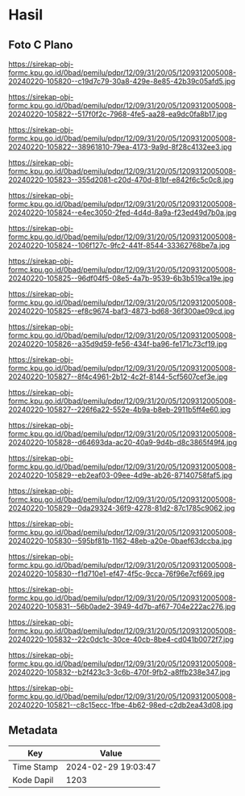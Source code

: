 # Hasil

## Foto C Plano

https://sirekap-obj-formc.kpu.go.id/0bad/pemilu/pdpr/12/09/31/20/05/1209312005008-20240220-105820--c19d7c79-30a8-429e-8e85-42b39c05afd5.jpg

https://sirekap-obj-formc.kpu.go.id/0bad/pemilu/pdpr/12/09/31/20/05/1209312005008-20240220-105822--517f0f2c-7968-4fe5-aa28-ea9dc0fa8b17.jpg

https://sirekap-obj-formc.kpu.go.id/0bad/pemilu/pdpr/12/09/31/20/05/1209312005008-20240220-105822--38961810-79ea-4173-9a9d-8f28c4132ee3.jpg

https://sirekap-obj-formc.kpu.go.id/0bad/pemilu/pdpr/12/09/31/20/05/1209312005008-20240220-105823--355d2081-c20d-470d-81bf-e842f6c5c0c8.jpg

https://sirekap-obj-formc.kpu.go.id/0bad/pemilu/pdpr/12/09/31/20/05/1209312005008-20240220-105824--e4ec3050-2fed-4d4d-8a9a-f23ed49d7b0a.jpg

https://sirekap-obj-formc.kpu.go.id/0bad/pemilu/pdpr/12/09/31/20/05/1209312005008-20240220-105824--106f127c-9fc2-441f-8544-33362768be7a.jpg

https://sirekap-obj-formc.kpu.go.id/0bad/pemilu/pdpr/12/09/31/20/05/1209312005008-20240220-105825--96df04f5-08e5-4a7b-9539-6b3b519ca19e.jpg

https://sirekap-obj-formc.kpu.go.id/0bad/pemilu/pdpr/12/09/31/20/05/1209312005008-20240220-105825--ef8c9674-baf3-4873-bd68-36f300ae09cd.jpg

https://sirekap-obj-formc.kpu.go.id/0bad/pemilu/pdpr/12/09/31/20/05/1209312005008-20240220-105826--a35d9d59-fe56-434f-ba96-fe171c73cf19.jpg

https://sirekap-obj-formc.kpu.go.id/0bad/pemilu/pdpr/12/09/31/20/05/1209312005008-20240220-105827--8f4c4961-2b12-4c2f-8144-5cf5607cef3e.jpg

https://sirekap-obj-formc.kpu.go.id/0bad/pemilu/pdpr/12/09/31/20/05/1209312005008-20240220-105827--226f6a22-552e-4b9a-b8eb-2911b5ff4e60.jpg

https://sirekap-obj-formc.kpu.go.id/0bad/pemilu/pdpr/12/09/31/20/05/1209312005008-20240220-105828--d64693da-ac20-40a9-9d4b-d8c3865f49f4.jpg

https://sirekap-obj-formc.kpu.go.id/0bad/pemilu/pdpr/12/09/31/20/05/1209312005008-20240220-105829--eb2eaf03-09ee-4d9e-ab26-87140758faf5.jpg

https://sirekap-obj-formc.kpu.go.id/0bad/pemilu/pdpr/12/09/31/20/05/1209312005008-20240220-105829--0da29324-36f9-4278-81d2-87c1785c9062.jpg

https://sirekap-obj-formc.kpu.go.id/0bad/pemilu/pdpr/12/09/31/20/05/1209312005008-20240220-105830--595bf81b-1162-48eb-a20e-0baef63dccba.jpg

https://sirekap-obj-formc.kpu.go.id/0bad/pemilu/pdpr/12/09/31/20/05/1209312005008-20240220-105830--f1d710e1-ef47-4f5c-9cca-76f96e7cf669.jpg

https://sirekap-obj-formc.kpu.go.id/0bad/pemilu/pdpr/12/09/31/20/05/1209312005008-20240220-105831--56b0ade2-3949-4d7b-af67-704e222ac276.jpg

https://sirekap-obj-formc.kpu.go.id/0bad/pemilu/pdpr/12/09/31/20/05/1209312005008-20240220-105832--22c0dc1c-30ce-40cb-8be4-cd041b0072f7.jpg

https://sirekap-obj-formc.kpu.go.id/0bad/pemilu/pdpr/12/09/31/20/05/1209312005008-20240220-105832--b2f423c3-3c6b-470f-9fb2-a8ffb238e347.jpg

https://sirekap-obj-formc.kpu.go.id/0bad/pemilu/pdpr/12/09/31/20/05/1209312005008-20240220-105821--c8c15ecc-1fbe-4b62-98ed-c2db2ea43d08.jpg


## Metadata

| Key        | Value               |
| ---------- | ------------------- |
| Time Stamp | 2024-02-29 19:03:47 |
| Kode Dapil | 1203                |



